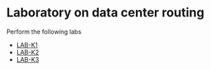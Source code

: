 # Laboratory on data center routing

Perform the following labs 
* [LAB-K1](LAB-K1)
* [LAB-K2](LAB-K2)
* [LAB-K3](LAB-K3)
<!-- * [LAB-K2](LAB-K2) -->

<!-- cmvn -->